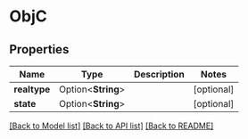 # ObjC

## Properties

Name | Type | Description | Notes
------------ | ------------- | ------------- | -------------
**realtype** | Option<**String**> |  | [optional]
**state** | Option<**String**> |  | [optional]

[[Back to Model list]](../README.md#documentation-for-models) [[Back to API list]](../README.md#documentation-for-api-endpoints) [[Back to README]](../README.md)



